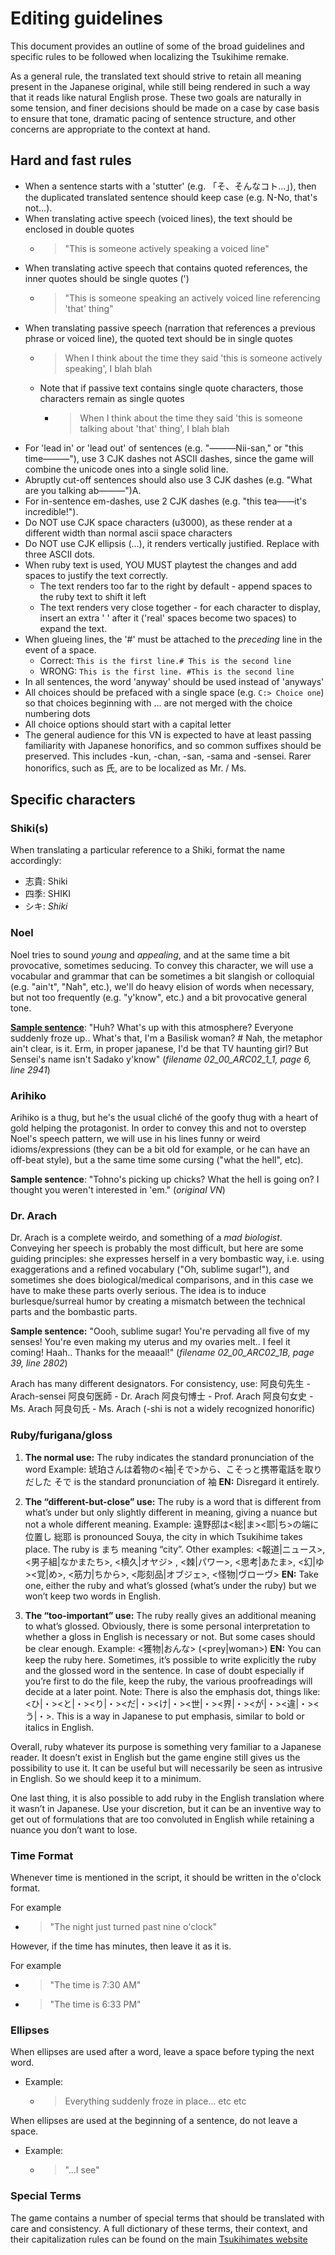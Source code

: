 # Editing guidelines

This document provides an outline of some of the broad guidelines and
specific rules to be followed when localizing the Tsukihime remake.

As a general rule, the translated text should strive to retain all meaning
present in the Japanese original, while still being rendered in such a way that
it reads like natural English prose. These two goals are naturally in some
tension, and finer decisions should be made on a case by case basis to ensure
that tone, dramatic pacing of sentence structure, and other concerns are
appropriate to the context at hand.

## Hard and fast rules

- When a sentence starts with a 'stutter' (e.g. 「そ、そんなコト...」), then the
  duplicated translated sentence should keep case (e.g. N-No, that's not...).
- When translating active speech (voiced lines), the text should be enclosed in
  double quotes
  - > "This is someone actively speaking a voiced line"
- When translating active speech that contains quoted references, the inner
  quotes should be single quotes (')
  - > "This is someone speaking an actively voiced line referencing 'that' thing"
- When translating passive speech (narration that references a previous phrase or
  voiced line), the quoted text should be in single quotes
  - > When I think about the time they said 'this is someone actively speaking', I blah blah
  - Note that if passive text contains single quote characters, those characters
    remain as single quotes
    - > When I think about the time they said 'this is someone talking about 'that' thing', I blah blah
- For 'lead in' or 'lead out' of sentences (e.g.  "―――Nii-san," or "this time―――"),
  use 3 CJK dashes not ASCII dashes, since the game will combine the unicode ones into a single solid line.
- Abruptly cut-off sentences should also use 3 CJK dashes (e.g. "What are you talking ab―――")A.
- For in-sentence em-dashes, use 2 CJK dashes (e.g. "this tea――it's incredible!").
- Do NOT use CJK space characters (u3000), as these render at a different width than normal ascii space characters
- Do NOT use CJK ellipsis (…), it renders vertically justified. Replace with three ASCII dots.
- When ruby text is used, YOU MUST playtest the changes and add spaces to justify the text correctly.
  - The text renders too far to the right by default - append spaces to the ruby text to shift it left
  - The text renders very close together - for each character to display, insert an extra ' ' after it ('real' spaces become two spaces) to expand the text.
- When glueing lines, the '#' must be attached to the _preceding_ line in the event of a space.
  - Correct: `This is the first line.# This is the second line`
  - WRONG: `This is the first line. #This is the second line`
- In all sentences, the word 'anyway' should be used instead of 'anyways'
- All choices should be prefaced with a single space (e.g. `C:> Choice one`) so that choices beginning with ... are not merged with the choice numbering dots
- All choice options should start with a capital letter
- The general audience for this VN is expected to have at least passing familiarity with Japanese honorifics, and so common suffixes should be preserved. This includes -kun, -chan, -san, -sama and -sensei. Rarer honorifics, such as 氏, are to be localized as Mr. / Ms.

## Specific characters

### Shiki(s)

When translating a particular reference to a Shiki, format the name accordingly:
- 志貴: Shiki
- 四季: SHIKI
- シキ: _Shiki_

### Noel

Noel tries to sound *young* and *appealing*, and at the same time a bit provocative, sometimes seducing. To convey this character, we will use a vocabular and grammar that can be sometimes a bit slangish or colloquial (e.g. "ain't", "Nah", etc.), we'll do heavy elision of words when necessary, but not too frequently (e.g. "y'know", etc.) and a bit provocative general tone.

**<u>Sample sentence</u>**: "Huh? What's up with this atmosphere? Everyone suddenly froze up.. What's that, I'm a Basilisk woman? # Nah, the metaphor ain't clear, is it. Erm, in proper japanese, I'd be that TV haunting girl? But Sensei's name isn't Sadako y'know" (*filename 02_00_ARC02_1_1, page 6, line 2941*)

### Arihiko

Arihiko is a thug, but he's the usual cliché of the goofy thug with a heart of gold helping the protagonist. In order to convey this and not to overstep Noel's speech pattern, we will use in his lines funny or weird idioms/expressions (they can be a bit old for example, or he can have an off-beat style), but a the same time some cursing ("what the hell", etc).

**Sample sentence**: "Tohno's picking up chicks? What the hell is going on? I thought you weren't interested in 'em." (*original VN*)

### Dr. Arach

Dr. Arach is a complete weirdo, and something of a *mad biologist*. Conveying her speech is probably the most difficult, but here are some guiding principles: she expresses herself in a very bombastic way, i.e. using exaggerations and a refined vocabulary ("Oh, sublime sugar!"), and sometimes she does biological/medical comparisons, and in this case we have to make these parts overly serious. The idea is to induce burlesque/surreal humor by creating a mismatch between the technical parts and the bombastic parts.

**Sample sentence:** "Oooh, sublime sugar! You're pervading all five of my senses! You're even making my uterus and my ovaries melt.. I feel it coming! Haah.. Thanks for the meaaal!" (*filename 02_00_ARC02_1B, page 39, line 2802*)

Arach has many different designators. For consistency, use:
阿良句先生 - Arach-sensei
阿良句医師 - Dr. Arach
阿良句博士 - Prof. Arach
阿良句女史 - Ms. Arach
阿良句氏 - Ms. Arach (-shi is not a widely recognized honorific)

### Ruby/furigana/gloss

1) **The normal use:** The ruby indicates the standard pronunciation of the word
Example: 琥珀さんは着物の<袖|そで>から、こそっと携帯電話を取りだした
そで is the standard pronunciation of 袖
**EN:** Disregard it entirely.

2) **The “different-but-close” use:** The ruby is a word that is different from what’s under but only slightly different in meaning, giving a nuance but not a whole different meaning.
Example: 遠野邸は<総|ま><耶|ち>の端に位置し
総耶 is pronounced Souya, the city in which Tsukihime takes place. The ruby is まち meaning “city”.
Other examples: <報道|ニュース>, <男子組|なかまたち>, <槙久|オヤジ> , <棘|パワー>, <思考|あたま>, <幻|ゆ><覚|め>, <筋力|ちから>, <彫刻品|オブジェ>, <怪物|ヴローヴ>
**EN:** Take one, either the ruby and what’s glossed (what’s under the ruby) but we won’t keep two words in English.

3) **The “too-important” use:** The ruby really gives an additional meaning to what’s glossed. Obviously, there is some personal interpretation to whether a gloss in English is necessary or not. But some cases should be clear enough.
Example: <獲物|おんな> (<prey|woman>)
**EN:** You can keep the ruby here. Sometimes, it’s possible to write explicitly the ruby and the glossed word in the sentence. In case of doubt especially if you’re first to do the file, keep the ruby, the various proofreadings will decide at a later point.
Note: There is also the emphasis dot, things like: <ひ|・><と|・><り|・><だ|・><け|・><世|・><界|・><が|・><違|・><う|・>. This is a way in Japanese to put emphasis, similar to bold or italics in English.

Overall, ruby whatever its purpose is something very familiar to a Japanese reader. It doesn’t exist in English but the game engine still gives us the possibility to use it. It can be useful but will necessarily be seen as intrusive in English. So we should keep it to a minimum.

One last thing, it is also possible to add ruby in the English translation where it wasn’t in Japanese. Use your discretion, but it can be an inventive way to get out of formulations that are too convoluted in English while retaining a nuance you don’t want to lose.

### Time Format

Whenever time is mentioned in the script, it should be written in the o'clock format.

For example
- > "The night just turned past nine o'clock"

However, if the time has minutes, then leave it as it is.

For example
- > "The time is 7:30 AM"
- > "The time is 6:33 PM"

### Ellipses

When ellipses are used after a word, leave a space before typing the next word.
- Example:
    - > Everything suddenly froze in place... etc etc

When ellipses are used at the beginning of a sentence, do not leave a space.
- Example:
    - > "...I see"

### Special Terms

The game contains a number of special terms that should be translated with care
and consistency. A full dictionary of these terms, their context, and their
capitalization rules can be found on the main
[Tsukihimates website](https://tsukihimates.com/glossary/)
